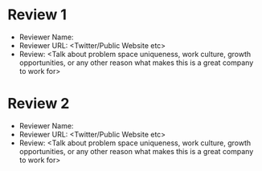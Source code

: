 # <Company Name>

# Review 1
- Reviewer Name: 
- Reviewer URL: <Twitter/Public Website etc>
- Review: <Talk about problem space uniqueness, work culture, growth opportunities, or any other reason what makes this is a great company to work for>

# Review 2
- Reviewer Name: 
- Reviewer URL: <Twitter/Public Website etc>
- Review: <Talk about problem space uniqueness, work culture, growth opportunities, or any other reason what makes this is a great company to work for>
